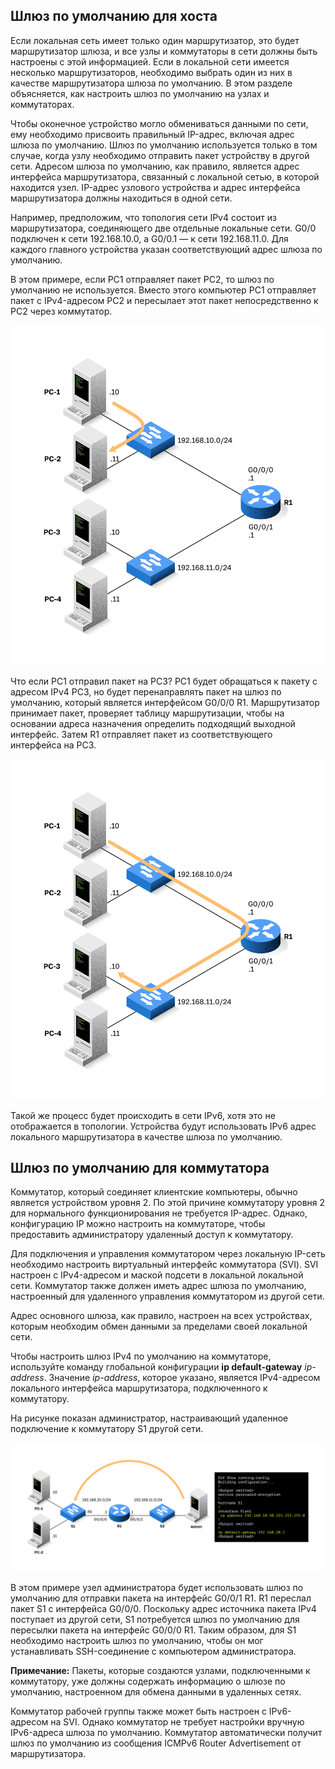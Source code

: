 <!-- verified: agorbachev 03.05.2022 -->

<!-- 10.3.1 -->
## Шлюз по умолчанию для хоста

Если локальная сеть имеет только один маршрутизатор, это будет маршрутизатор шлюза, и все узлы и коммутаторы в сети должны быть настроены с этой информацией. Если в локальной сети имеется несколько маршрутизаторов, необходимо выбрать один из них в качестве маршрутизатора шлюза по умолчанию. В этом разделе объясняется, как настроить шлюз по умолчанию на узлах и коммутаторах.

Чтобы оконечное устройство могло обмениваться данными по сети, ему необходимо присвоить правильный IP-адрес, включая адрес шлюза по умолчанию. Шлюз по умолчанию используется только в том случае, когда узлу необходимо отправить пакет устройству в другой сети. Адресом шлюза по умолчанию, как правило, является адрес интерфейса маршрутизатора, связанный с локальной сетью, в которой находится узел. IP-адрес узлового устройства и адрес интерфейса маршрутизатора должны находиться в одной сети.

Например, предположим, что топология сети IPv4 состоит из маршрутизатора, соединяющего две отдельные локальные сети. G0/0 подключен к сети 192.168.10.0, а G0/0.1 — к сети 192.168.11.0. Для каждого главного устройства указан соответствующий адрес шлюза по умолчанию.

В этом примере, если PC1 отправляет пакет PC2, то шлюз по умолчанию не используется. Вместо этого компьютер PC1 отправляет пакет с IPv4-адресом PC2 и пересылает этот пакет непосредственно к PC2 через коммутатор.

![](./assets/10.3.1-1.svg)


Что если PC1 отправил пакет на PC3? PC1 будет обращаться к пакету с адресом IPv4 PC3, но будет перенаправлять пакет на шлюз по умолчанию, который является интерфейсом G0/0/0 R1. Маршрутизатор принимает пакет, проверяет таблицу маршрутизации, чтобы на основании адреса назначения определить подходящий выходной интерфейс. Затем R1 отправляет пакет из соответствующего интерфейса на PC3.

![](./assets/10.3.1-2.svg)


Такой же процесс будет происходить в сети IPv6, хотя это не отображается в топологии. Устройства будут использовать IPv6 адрес локального маршрутизатора в качестве шлюза по умолчанию.

<!-- 10.3.2 -->
## Шлюз по умолчанию для коммутатора

Коммутатор, который соединяет клиентские компьютеры, обычно является устройством уровня 2. По этой причине коммутатору уровня 2 для нормального функционирования не требуется IP-адрес. Однако, конфигурацию IP можно настроить на коммутаторе, чтобы предоставить администратору удаленный доступ к коммутатору.

Для подключения и управления коммутатором через локальную IP-сеть необходимо настроить виртуальный интерфейс коммутатора (SVI). SVI настроен с IPv4-адресом и маской подсети в локальной локальной сети. Коммутатор также должен иметь адрес шлюза по умолчанию, настроенный для удаленного управления коммутатором из другой сети.

Адрес основного шлюза, как правило, настроен на всех устройствах, которым необходим обмен данными за пределами своей локальной сети.

Чтобы настроить шлюз IPv4 по умолчанию на коммутаторе, используйте команду глобальной конфигурации **ip default-gateway** _ip-address_. Значение _ip-address_, которое указано, является IPv4-адресом локального интерфейса маршрутизатора, подключенного к коммутатору.

На рисунке показан администратор, настраивающий удаленное подключение к коммутатору S1 другой сети.

![](./assets/10.3.2.svg)


В этом примере узел администратора будет использовать шлюз по умолчанию для отправки пакета на интерфейс G0/0/1 R1. R1 переслал пакет S1 с интерфейса G0/0/0. Поскольку адрес источника пакета IPv4 поступает из другой сети, S1 потребуется шлюз по умолчанию для пересылки пакета на интерфейс G0/0/0 R1. Таким образом, для S1 необходимо настроить шлюз по умолчанию, чтобы он мог устанавливать SSH-соединение с компьютером администратора.

**Примечание:** Пакеты, которые создаются узлами, подключенными к коммутатору, уже должны содержать информацию о шлюзе по умолчанию, настроенном для обмена данными в удаленных сетях.

Коммутатор рабочей группы также может быть настроен с IPv6-адресом на SVI. Однако коммутатор не требует настройки вручную IPv6-адреса шлюза по умолчанию. Коммутатор автоматически получит шлюз по умолчанию из сообщения ICMPv6 Router Advertisement от маршрутизатора.

<!-- 10.3.3 -->
<!-- syntax -->



